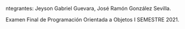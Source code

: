 ntegrantes: Jeyson Gabriel Guevara, José Ramón González Sevilla.

Examen Final de Programación Orientada a Objetos I SEMESTRE 2021.
